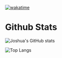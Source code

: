 [![wakatime](https://wakatime.com/badge/user/d941cc6f-9f77-4cd0-bc3e-f1db61d45010.svg)](https://wakatime.com/@d941cc6f-9f77-4cd0-bc3e-f1db61d45010)
# Github Stats
![Joshua's GitHub stats](https://github-readme-stats.vercel.app/api?username=joshuaLim995&theme=react&show_icons=true&count_private=true)
<!--
[![Joshua's wakatime stats](https://github-readme-stats.vercel.app/api/wakatime?username=joshuaLim995&theme=react)](https://github.com/anuraghazra/github-readme-stats)
-->
![Top Langs](https://github-readme-stats.vercel.app/api/top-langs/?username=joshuaLim995&layout=compact&hide=css&theme=react)

<!--
# My Coding Activity
[![My Coding Activity](https://github.com/joshuaLim995/joshuaLim995/blob/main/images/stat.svg)](https://wakatime.com/@joshuaLim995)
-->
<!--
**JoshuaLim995/JoshuaLim995** is a ✨ _special_ ✨ repository because its `README.md` (this file) appears on your GitHub profile.

Here are some ideas to get you started:

- 🔭 I’m currently working on ...
- 🌱 I’m currently learning ...
- 👯 I’m looking to collaborate on ...
- 🤔 I’m looking for help with ...
- 💬 Ask me about ...
- 📫 How to reach me: ...
- 😄 Pronouns: ...
- ⚡ Fun fact: ...
-->
